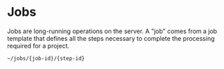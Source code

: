# Jobs

Jobs are long-running operations on the server. A "job" comes from a job template that defines all the steps necessary to complete the processing required for a project.

```text
~/jobs/{job-id}/{step-id}
```



